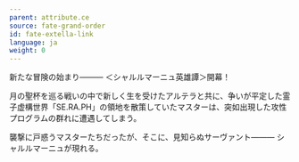 ```yaml
---
parent: attribute.ce
source: fate-grand-order
id: fate-extella-link
language: ja
weight: 0
---
```


新たな冒険の始まり―――
＜シャルルマーニュ英雄譚＞開幕！

月の聖杯を巡る戦いの中で新しく生を受けたアルテラと共に、争いが平定した霊子虚構世界「SE.RA.PH」の領地を散策していたマスターは、突如出現した攻性プログラムの群れに遭遇してしまう。

襲撃に戸惑うマスターたちだったが、そこに、見知らぬサーヴァント―――
シャルルマーニュが現れる。
